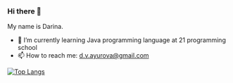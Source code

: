 ### Hi there 👋

My name is Darina.
- 🌱 I’m currently learning Java programming language at 21 programming school
- 📫 How to reach me: d.v.ayurova@gmail.com

[![Top Langs](https://github-readme-stats.vercel.app/api/top-langs/?username=dvayurova&layout=compact&theme=vision-friendly-dark)](https://github.com/anuraghazra/github-readme-stats)
